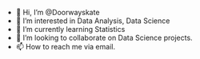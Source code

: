- 👋 Hi, I’m @Doorwayskate
- 👀 I’m interested in Data Analysis, Data Science
- 🌱 I’m currently learning Statistics
- 💞️ I’m looking to collaborate on Data Science projects.
- 📫 How to reach me via email.

<!---
Doorwayskate/Doorwayskate is a ✨ special ✨ repository because its `README.md` (this file) appears on your GitHub profile.
You can click the Preview link to take a look at your changes.
--->
